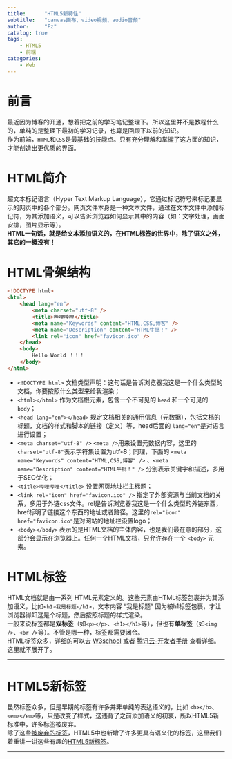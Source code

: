 ```yaml
---
title:      "HTML5新特性"
subtitle:   "canvas画布、video视频、audio音频"
author:     "Fz"
catalog: true
tags:
    - HTML5
    - 前端
catagories: 
    - Web
---
```


# 前言

最近因为博客的开通，想着把之前的学习笔记整理下。所以这里并不是教程什么的，单纯的是整理下最初的学习记录，也算是回顾下以前的知识。  
作为前端，`HTML`和`CSS`是最基础的技能点。只有充分理解和掌握了这方面的知识，才能创造出更优质的界面。  

# HTML简介

超文本标记语言（Hyper Text Markup Language），它通过标记符号来标记要显示的网页中的各个部分。网页文件本身是一种文本文件，通过在文本文件中添加标记符，为其添加语义，可以告诉浏览器如何显示其中的内容（如：文字处理，画面安排，图片显示等）。  
**HTML一句话，就是给文本添加语义的，在HTML标签的世界中，除了语义之外，其它的一概没有！**  

# HTML骨架结构

```html
<!DOCTYPE html>
<html>
    <head lang="en">
        <meta charset="utf-8" />
        <title>哔哩哔哩</title>
        <meta name="Keywords" content="HTML,CSS,博客" />
        <meta name="Description" content="HTML牛批！" />
        <link rel="icon" href="favicon.ico" />
    </head>
    <body>
        Hello World ！！！
    </body>
</html>
```  

- `<!DOCTYPE html>` 文档类型声明：这句话是告诉浏览器我这是一个什么类型的文档，你要按照什么类型来给我渲染；  
- `<html></html>` 作为文档根元素，包含一个不可见的 `head` 和一个可见的 `body`；  
- `<head lang="en"></head>` 规定文档相关的通用信息（元数据），包括文档的标题，文档的样式和脚本的链接（定义）等，head后面的 `lang="en"`是对语言进行设置；  
- `<meta charset="utf-8" />` `<meta />`用来设置元数据内容，这里的`charset="utf-8"`表示字符集设置为**utf-8**；同理，下面的 `<meta name="Keywords" content="HTML,CSS,博客" />` 、`<meta name="Description" content="HTML牛批！" />` 分别表示关键字和描述，多用于SEO优化；  
- `<title>哔哩哔哩</title>` 设置网页地址栏主标题；  
- `<link rel="icon" href="favicon.ico" />` 指定了外部资源与当前文档的关系，多用于外链css文件。rel是告诉浏览器我这是一个什么类型的外链东西，href标明了链接这个东西的地址或者路径。这里的`rel="icon" href="favicon.ico"`是对网站的地址栏设置logo；  
- `<body></body>` 表示的是HTML文档的主体内容，也是我们最在意的部分，这部分会显示在浏览器上。任何一个HTML文档，只允许存在一个 `<body>` 元素。  

# HTML标签

HTML文档就是由一系列 HTML元素定义的。这些元素由HTML标签包裹并为其添加语义，比如`<h1>我是标题</h1>`，文本内容 “我是标题” 因为被h1标签包裹，才让浏览器得知这是个标题，然后按照标题的样式渲染。  
一般来说标签都是**双标签**（如`<p></p>`、`<h1></h1>`等），但也有**单标签**（如`<img />`、`<br />`等）。不管是哪一种，标签都需要闭合。  
HTML标签众多，详细的可以去 [W3school][2] 或者 [腾讯云-开发者手册][3] 查看详细。这里就不展开了。  

---  

# HTML5新标签

虽然标签众多，但是早期的标签有许多并非单纯的表达语义的，比如 `<b></b>`、`<em></em>`等，只是改变了样式，这违背了之前添加语义的初衷，所以HTML5新标准中，许多标签被废弃。  
除了这些[被废弃的标签][4]，HTML5中也新增了许多更具有语义化的标签，这里我们着重讲一讲这些有趣的[HTML5新标签][1]。  



---  
[1]: http://www.w3school.com.cn/html/html5_intro.asp  
[2]: http://www.w3school.com.cn/html/html_elements.asp  
[3]: https://cloud.tencent.com/developer/chapter/13536  
[4]: https://cloud.tencent.com/developer/chapter/13538